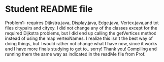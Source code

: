# Student README file

Problem1- requires Dijkstra.java, Display.java, Edge.java, Vertex.java,and txt files citypairs and cityxy. I did not change any of the classes except for the required Dijkstra
problems, but I did end up calling the getVertices method instead of using the map vertexNames. I realize this isn't the best way of doing things, but I would rather not change 
what I have now, since it works and I have more finals studying to get to.. sorry! Thank you! Compiling and running them the same way as indicated in the readMe file from Prof. 
